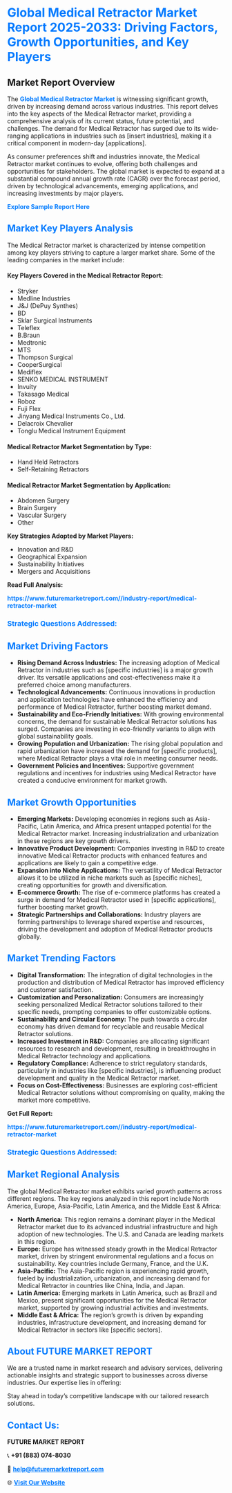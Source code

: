 <h1 style="color: #007BFF;">Global Medical Retractor Market Report 2025-2033: Driving Factors, Growth Opportunities, and Key Players</h1>

<section id="overview">
<h2>Market Report Overview</h2>
<p>The <a href="https://www.futuremarketreport.com//industry-report/medical-retractor-market" style="color: #007BFF; text-decoration: none;"><strong>Global Medical Retractor Market</strong></a> is witnessing significant growth, driven by increasing demand across various industries. This report delves into the key aspects of the Medical Retractor market, providing a comprehensive analysis of its current status, future potential, and challenges. The demand for Medical Retractor has surged due to its wide-ranging applications in industries such as [insert industries], making it a critical component in modern-day [applications].</p>
<p>As consumer preferences shift and industries innovate, the Medical Retractor market continues to evolve, offering both challenges and opportunities for stakeholders. The global market is expected to expand at a substantial compound annual growth rate (CAGR) over the forecast period, driven by technological advancements, emerging applications, and increasing investments by major players.</p>
</section>

<section id="overview">
<p><a href="https://www.futuremarketreport.com//request-sample/reportId=60078" style="color: #007BFF; text-decoration: none;"><strong>Explore Sample Report Here</strong></a></p>
</section>

<section id="key-players">
<h2 style="color: #007BFF;">Market Key Players Analysis</h2>
<p>The Medical Retractor market is characterized by intense competition among key players striving to capture a larger market share. Some of the leading companies in the market include:</p>
<h4>Key Players Covered in the Medical Retractor Report:</h4>
<ul><li>Stryker</li><li>Medline Industries</li><li>J&amp;J (DePuy Synthes)</li><li>BD</li><li>Sklar Surgical Instruments</li><li>Teleflex</li><li>B.Braun</li><li>Medtronic</li><li>MTS</li><li>Thompson Surgical</li><li>CooperSurgical</li><li>Mediflex</li><li>SENKO MEDICAL INSTRUMENT</li><li>Invuity</li><li>Takasago Medical</li><li>Roboz</li><li>Fuji Flex</li><li>Jinyang Medical Instruments Co., Ltd.</li><li>Delacroix Chevalier</li><li>Tonglu Medical Instrument Equipment</li></ul>
<h4>Medical Retractor Market Segmentation by Type:</h4>
<ul><li>Hand Held Retractors</li><li>Self-Retaining Retractors</li></ul>

<h4>Medical Retractor Market Segmentation by Application:</h4>
<ul><li>Abdomen Surgery</li><li>Brain Surgery</li><li>Vascular Surgery</li><li>Other</li></ul>
<p><strong>Key Strategies Adopted by Market Players:</strong></p>
<ul>
<li>Innovation and R&D</li>
<li>Geographical Expansion</li>
<li>Sustainability Initiatives</li>
<li>Mergers and Acquisitions</li>
</ul>
</section>

<section>
<p><strong>Read Full Analysis: </strong></p><a href="https://www.futuremarketreport.com//industry-report/medical-retractor-market" style="color: #007BFF; text-decoration: none;"><strong>https://www.futuremarketreport.com//industry-report/medical-retractor-market</strong></a>
<h3 style="color: #007BFF;">Strategic Questions Addressed:</h3>
</section>

<section id="driving-factors">
<h2 style="color: #007BFF;">Market Driving Factors</h2>
<ul>
<li><strong>Rising Demand Across Industries:</strong> The increasing adoption of Medical Retractor in industries such as [specific industries] is a major growth driver. Its versatile applications and cost-effectiveness make it a preferred choice among manufacturers.</li>
<li><strong>Technological Advancements:</strong> Continuous innovations in production and application technologies have enhanced the efficiency and performance of Medical Retractor, further boosting market demand.</li>
<li><strong>Sustainability and Eco-Friendly Initiatives:</strong> With growing environmental concerns, the demand for sustainable Medical Retractor solutions has surged. Companies are investing in eco-friendly variants to align with global sustainability goals.</li>
<li><strong>Growing Population and Urbanization:</strong> The rising global population and rapid urbanization have increased the demand for [specific products], where Medical Retractor plays a vital role in meeting consumer needs.</li>
<li><strong>Government Policies and Incentives:</strong> Supportive government regulations and incentives for industries using Medical Retractor have created a conducive environment for market growth.</li>
</ul>
</section>

<section id="growth-opportunities">
<h2 style="color: #007BFF;">Market Growth Opportunities</h2>
<ul>
<li><strong>Emerging Markets:</strong> Developing economies in regions such as Asia-Pacific, Latin America, and Africa present untapped potential for the Medical Retractor market. Increasing industrialization and urbanization in these regions are key growth drivers.</li>
<li><strong>Innovative Product Development:</strong> Companies investing in R&D to create innovative Medical Retractor products with enhanced features and applications are likely to gain a competitive edge.</li>
<li><strong>Expansion into Niche Applications:</strong> The versatility of Medical Retractor allows it to be utilized in niche markets such as [specific niches], creating opportunities for growth and diversification.</li>
<li><strong>E-commerce Growth:</strong> The rise of e-commerce platforms has created a surge in demand for Medical Retractor used in [specific applications], further boosting market growth.</li>
<li><strong>Strategic Partnerships and Collaborations:</strong> Industry players are forming partnerships to leverage shared expertise and resources, driving the development and adoption of Medical Retractor products globally.</li>
</ul>
</section>

<section id="trending-factors">
<h2 style="color: #007BFF;">Market Trending Factors</h2>
<ul>
<li><strong>Digital Transformation:</strong> The integration of digital technologies in the production and distribution of Medical Retractor has improved efficiency and customer satisfaction.</li>
<li><strong>Customization and Personalization:</strong> Consumers are increasingly seeking personalized Medical Retractor solutions tailored to their specific needs, prompting companies to offer customizable options.</li>
<li><strong>Sustainability and Circular Economy:</strong> The push towards a circular economy has driven demand for recyclable and reusable Medical Retractor solutions.</li>
<li><strong>Increased Investment in R&D:</strong> Companies are allocating significant resources to research and development, resulting in breakthroughs in Medical Retractor technology and applications.</li>
<li><strong>Regulatory Compliance:</strong> Adherence to strict regulatory standards, particularly in industries like [specific industries], is influencing product development and quality in the Medical Retractor market.</li>
<li><strong>Focus on Cost-Effectiveness:</strong> Businesses are exploring cost-efficient Medical Retractor solutions without compromising on quality, making the market more competitive.</li>
</ul>
</section>

<section>
<p><strong>Get Full Report: </strong></p><a href="https://www.futuremarketreport.com//industry-report/medical-retractor-market" style="color: #007BFF; text-decoration: none;"><strong>https://www.futuremarketreport.com//industry-report/medical-retractor-market</strong></a>
<h3 style="color: #007BFF;">Strategic Questions Addressed:</h3>
</section>


<section id="regional-analysis">
<h2 style="color: #007BFF;">Market Regional Analysis</h2>
<p>The global Medical Retractor market exhibits varied growth patterns across different regions. The key regions analyzed in this report include North America, Europe, Asia-Pacific, Latin America, and the Middle East & Africa:</p>
<ul>
<li><strong>North America:</strong> This region remains a dominant player in the Medical Retractor market due to its advanced industrial infrastructure and high adoption of new technologies. The U.S. and Canada are leading markets in this region.</li>
<li><strong>Europe:</strong> Europe has witnessed steady growth in the Medical Retractor market, driven by stringent environmental regulations and a focus on sustainability. Key countries include Germany, France, and the U.K.</li>
<li><strong>Asia-Pacific:</strong> The Asia-Pacific region is experiencing rapid growth, fueled by industrialization, urbanization, and increasing demand for Medical Retractor in countries like China, India, and Japan.</li>
<li><strong>Latin America:</strong> Emerging markets in Latin America, such as Brazil and Mexico, present significant opportunities for the Medical Retractor market, supported by growing industrial activities and investments.</li>
<li><strong>Middle East & Africa:</strong> The region’s growth is driven by expanding industries, infrastructure development, and increasing demand for Medical Retractor in sectors like [specific sectors].</li>
</ul>
</section>

<footer>
<h2 style="color: #007BFF;">About FUTURE MARKET REPORT</h2>
<p>We are a trusted name in market research and advisory services, delivering actionable insights and strategic support to businesses across diverse industries. Our expertise lies in offering:</p>

<p>Stay ahead in today’s competitive landscape with our tailored research solutions.</p>

<h2 style="color: #007BFF;">Contact Us:</h2>
<p><strong>FUTURE MARKET REPORT</strong></p>
<p>📞 <strong>+91 (883) 074-8030</strong></p>
<p>📧 <strong><a href="mailto:help@futuremarketreport.com" style="color: #007BFF;">help@futuremarketreport.com</a></strong></p>
<p>🌐 <strong><a href="https://www.futuremarketreport.com/" style="color: #007BFF;">Visit Our Website</a></strong></p>
</footer>